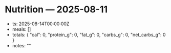 # Nutrition — 2025-08-11
- ts: 2025-08-14T00:00:00Z
- meals: []
- totals: { "cal": 0, "protein_g": 0, "fat_g": 0, "carbs_g": 0, "net_carbs_g": 0 }
- notes: ""
